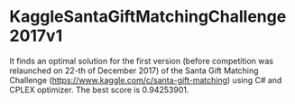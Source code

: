 # KaggleSantaGiftMatchingChallenge2017v1

It finds an optimal solution for the first version (before competition was relaunched on 22-th of December 2017) of the Santa Gift Matching Challenge (https://www.kaggle.com/c/santa-gift-matching)  using C# and CPLEX optimizer. The best score is 0.94253901.
